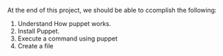 At the end of this project, we should be able to ccomplish the following:
1. Understand How puppet works.
2. Install Puppet.
3. Execute a command using puppet
4. Create a file
